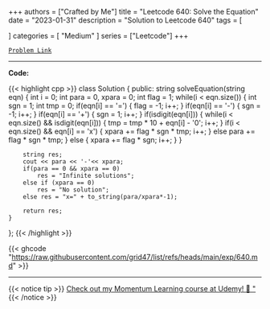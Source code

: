 
+++
authors = ["Crafted by Me"]
title = "Leetcode 640: Solve the Equation"
date = "2023-01-31"
description = "Solution to Leetcode 640"
tags = [
    
]
categories = [
    "Medium"
]
series = ["Leetcode"]
+++



[`Problem Link`](https://leetcode.com/problems/solve-the-equation/description/)

---

**Code:**

{{< highlight cpp >}}
class Solution {
public:
    string solveEquation(string eqn) {
        int i = 0;
        int para = 0, xpara = 0;
        int flag = 1;
        while(i < eqn.size()) {
            int sgn = 1;
            int tmp = 0;
            if(eqn[i] == '=') {
                flag = -1;
                i++;
            } 
            if(eqn[i] == '-') {
                sgn = -1;
                i++;
            }
            if(eqn[i] == '+') {
                sgn = 1;
                i++;
            }
            if(isdigit(eqn[i])) {
                while(i < eqn.size() && isdigit(eqn[i])) {
                    tmp = tmp * 10 + eqn[i] - '0';
                    i++;
                }
                if(i < eqn.size() && eqn[i] == 'x') {
                    xpara += flag * sgn * tmp;
                    i++;
                }
                else para += flag * sgn * tmp;
            } else {
                xpara += flag * sgn;
                i++;
            }
        }

        string res;
        cout << para << '-'<< xpara;
        if(para == 0 && xpara == 0)
            res = "Infinite solutions";
        else if (xpara == 0)
            res = "No solution";
        else res = "x=" + to_string(para/xpara*-1);

        return res;
    }
};
{{< /highlight >}}

{{< ghcode "https://raw.githubusercontent.com/grid47/list/refs/heads/main/exp/640.md" >}}

---



{{< notice tip >}}
[Check out my Momentum Learning course at Udemy! 🚀 "](https://www.udemy.com/course/blind-75-the-data-structures-and-algorithms-essentials/)
{{< /notice >}}

